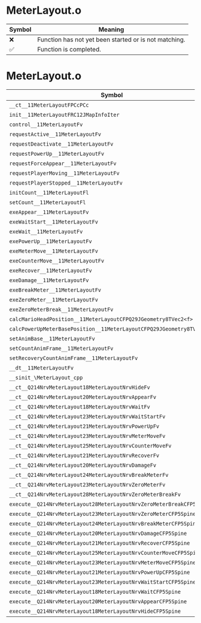 # MeterLayout.o
| Symbol | Meaning 
| ------------- | ------------- 
| :x: | Function has not yet been started or is not matching. 
| :white_check_mark: | Function is completed. 


# MeterLayout.o
| Symbol | Decompiled? |
| ------------- | ------------- |
| `__ct__11MeterLayoutFPCcPCc` | :x: |
| `init__11MeterLayoutFRC12JMapInfoIter` | :x: |
| `control__11MeterLayoutFv` | :x: |
| `requestActive__11MeterLayoutFv` | :x: |
| `requestDeactivate__11MeterLayoutFv` | :x: |
| `requestPowerUp__11MeterLayoutFv` | :x: |
| `requestForceAppear__11MeterLayoutFv` | :x: |
| `requestPlayerMoving__11MeterLayoutFv` | :x: |
| `requestPlayerStopped__11MeterLayoutFv` | :x: |
| `initCount__11MeterLayoutFl` | :x: |
| `setCount__11MeterLayoutFl` | :x: |
| `exeAppear__11MeterLayoutFv` | :x: |
| `exeWaitStart__11MeterLayoutFv` | :x: |
| `exeWait__11MeterLayoutFv` | :x: |
| `exePowerUp__11MeterLayoutFv` | :x: |
| `exeMeterMove__11MeterLayoutFv` | :x: |
| `exeCounterMove__11MeterLayoutFv` | :x: |
| `exeRecover__11MeterLayoutFv` | :x: |
| `exeDamage__11MeterLayoutFv` | :x: |
| `exeBreakMeter__11MeterLayoutFv` | :x: |
| `exeZeroMeter__11MeterLayoutFv` | :x: |
| `exeZeroMeterBreak__11MeterLayoutFv` | :x: |
| `calcMarioHeadPosition__11MeterLayoutCFPQ29JGeometry8TVec2<f>` | :x: |
| `calcPowerUpMeterBasePosition__11MeterLayoutCFPQ29JGeometry8TVec2<f>` | :x: |
| `setAnimBase__11MeterLayoutFv` | :x: |
| `setCountAnimFrame__11MeterLayoutFv` | :x: |
| `setRecoveryCountAnimFrame__11MeterLayoutFv` | :x: |
| `__dt__11MeterLayoutFv` | :x: |
| `__sinit_\MeterLayout_cpp` | :x: |
| `__ct__Q214NrvMeterLayout18MeterLayoutNrvHideFv` | :x: |
| `__ct__Q214NrvMeterLayout20MeterLayoutNrvAppearFv` | :x: |
| `__ct__Q214NrvMeterLayout18MeterLayoutNrvWaitFv` | :x: |
| `__ct__Q214NrvMeterLayout23MeterLayoutNrvWaitStartFv` | :x: |
| `__ct__Q214NrvMeterLayout21MeterLayoutNrvPowerUpFv` | :x: |
| `__ct__Q214NrvMeterLayout23MeterLayoutNrvMeterMoveFv` | :x: |
| `__ct__Q214NrvMeterLayout25MeterLayoutNrvCounterMoveFv` | :x: |
| `__ct__Q214NrvMeterLayout21MeterLayoutNrvRecoverFv` | :x: |
| `__ct__Q214NrvMeterLayout20MeterLayoutNrvDamageFv` | :x: |
| `__ct__Q214NrvMeterLayout24MeterLayoutNrvBreakMeterFv` | :x: |
| `__ct__Q214NrvMeterLayout23MeterLayoutNrvZeroMeterFv` | :x: |
| `__ct__Q214NrvMeterLayout28MeterLayoutNrvZeroMeterBreakFv` | :x: |
| `execute__Q214NrvMeterLayout28MeterLayoutNrvZeroMeterBreakCFP5Spine` | :x: |
| `execute__Q214NrvMeterLayout23MeterLayoutNrvZeroMeterCFP5Spine` | :x: |
| `execute__Q214NrvMeterLayout24MeterLayoutNrvBreakMeterCFP5Spine` | :x: |
| `execute__Q214NrvMeterLayout20MeterLayoutNrvDamageCFP5Spine` | :x: |
| `execute__Q214NrvMeterLayout21MeterLayoutNrvRecoverCFP5Spine` | :x: |
| `execute__Q214NrvMeterLayout25MeterLayoutNrvCounterMoveCFP5Spine` | :x: |
| `execute__Q214NrvMeterLayout23MeterLayoutNrvMeterMoveCFP5Spine` | :x: |
| `execute__Q214NrvMeterLayout21MeterLayoutNrvPowerUpCFP5Spine` | :x: |
| `execute__Q214NrvMeterLayout23MeterLayoutNrvWaitStartCFP5Spine` | :x: |
| `execute__Q214NrvMeterLayout18MeterLayoutNrvWaitCFP5Spine` | :x: |
| `execute__Q214NrvMeterLayout20MeterLayoutNrvAppearCFP5Spine` | :x: |
| `execute__Q214NrvMeterLayout18MeterLayoutNrvHideCFP5Spine` | :x: |
